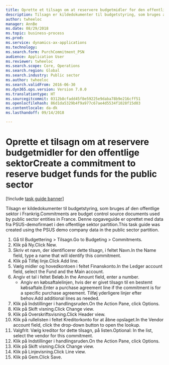 ```yaml
--- 
title: Oprette et tilsagn om at reservere budgetmidler for den offentlige sektor
description: Tilsagn er kildedokumenter til budgetstyring, som bruges af den offentlige sektor i Frankrig.
author: twheeloc
manager: AnnBe
ms.date: 08/29/2018
ms.topic: business-process
ms.prod: 
ms.service: dynamics-ax-applications
ms.technology: 
ms.search.form: PurchCommitment_PSN
audience: Application User
ms.reviewer: twheeloc
ms.search.scope: Core, Operations
ms.search.region: Global
ms.search.industry: Public sector
ms.author: twheeloc
ms.search.validFrom: 2016-06-30
ms.dyn365.ops.version: Version 7.0.0
ms.translationtype: HT
ms.sourcegitcommit: 0312b8cfadd45f8e59225e9daba78b9e216cff51
ms.openlocfilehash: 86d1da5329b4f9a977c67ae4d5534f1028f15d03
ms.contentlocale: da-dk
ms.lasthandoff: 09/14/2018

---
```

# <a name="create-a-commitment-to-reserve-budget-funds-for-the-public-sector"></a><span data-ttu-id="60f5c-103">Oprette et tilsagn om at reservere budgetmidler for den offentlige sektor</span><span class="sxs-lookup"><span data-stu-id="60f5c-103">Create a commitment to reserve budget funds for the public sector</span></span>

[!include [task guide banner](../../includes/task-guide-banner.md)]

<span data-ttu-id="60f5c-104">Tilsagn er kildedokumenter til budgetstyring, som bruges af den offentlige sektor i Frankrig.</span><span class="sxs-lookup"><span data-stu-id="60f5c-104">Commitments are budget control source documents used by public sector entities in France.</span></span> <span data-ttu-id="60f5c-105">Denne opgaveguide er oprettet med data fra PSUS-demofirmaet i den offentlige sektor partition.</span><span class="sxs-lookup"><span data-stu-id="60f5c-105">This task guide was created using the PSUS demo company data in the public sector partition.</span></span>

1. <span data-ttu-id="60f5c-106">Gå til Budgettering > Tilsagn.</span><span class="sxs-lookup"><span data-stu-id="60f5c-106">Go to Budgeting > Commitments.</span></span>
2. <span data-ttu-id="60f5c-107">Klik på Ny.</span><span class="sxs-lookup"><span data-stu-id="60f5c-107">Click New.</span></span>
3. <span data-ttu-id="60f5c-108">Skriv et navn, der identificerer dette tilsagn, i feltet Navn.</span><span class="sxs-lookup"><span data-stu-id="60f5c-108">In the Name field, type a name that will identify this commitment.</span></span>
4. <span data-ttu-id="60f5c-109">Klik på Tilføj linje.</span><span class="sxs-lookup"><span data-stu-id="60f5c-109">Click Add line.</span></span>
5. <span data-ttu-id="60f5c-110">Vælg midler og hovedkontoen i feltet Finanskonto.</span><span class="sxs-lookup"><span data-stu-id="60f5c-110">In the Ledger account field, select the Fund and the Main account.</span></span>
6. <span data-ttu-id="60f5c-111">Angiv et tal i feltet Beløb.</span><span class="sxs-lookup"><span data-stu-id="60f5c-111">In the Amount field, enter a number.</span></span>
    * <span data-ttu-id="60f5c-112">Angiv en købsaftalelinjen, hvis der er givet tilsagn til en bestemt købsaftale.</span><span class="sxs-lookup"><span data-stu-id="60f5c-112">Enter a purchase agreement line if the commitment is for a specific purchase agreement.</span></span> <span data-ttu-id="60f5c-113">Tilføj yderligere linjer efter behov.</span><span class="sxs-lookup"><span data-stu-id="60f5c-113">Add additional lines as needed.</span></span>  
7. <span data-ttu-id="60f5c-114">Klik på Indstillinger i handlingsruden.</span><span class="sxs-lookup"><span data-stu-id="60f5c-114">On the Action Pane, click Options.</span></span>
8. <span data-ttu-id="60f5c-115">Klik på Skift visning.</span><span class="sxs-lookup"><span data-stu-id="60f5c-115">Click Change view.</span></span>
9. <span data-ttu-id="60f5c-116">Klik på Overskriftsvisning.</span><span class="sxs-lookup"><span data-stu-id="60f5c-116">Click Header view.</span></span>
10. <span data-ttu-id="60f5c-117">Klik på rullelisten i feltet Kreditorkonto for at åbne opslaget.</span><span class="sxs-lookup"><span data-stu-id="60f5c-117">In the Vendor account field, click the drop-down button to open the lookup.</span></span>
11. <span data-ttu-id="60f5c-118">Valgfrit: Vælg kreditor for dette tilsagn, på listen.</span><span class="sxs-lookup"><span data-stu-id="60f5c-118">Optional: In the list, select the vendor for this commitment.</span></span>
12. <span data-ttu-id="60f5c-119">Klik på Indstillinger i handlingsruden.</span><span class="sxs-lookup"><span data-stu-id="60f5c-119">On the Action Pane, click Options.</span></span>
13. <span data-ttu-id="60f5c-120">Klik på Skift visning.</span><span class="sxs-lookup"><span data-stu-id="60f5c-120">Click Change view.</span></span>
14. <span data-ttu-id="60f5c-121">Klik på Linjevisning.</span><span class="sxs-lookup"><span data-stu-id="60f5c-121">Click Line view.</span></span>
15. <span data-ttu-id="60f5c-122">Klik på Gem.</span><span class="sxs-lookup"><span data-stu-id="60f5c-122">Click Save.</span></span>



